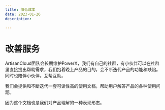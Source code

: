 ```yaml
---
title: 降低成本
date: 2023-01-26
description:

---
```


# 改善服务

ArtisanCloud团队会长期维护PowerX，我们有自己的社群，有小伙伴可以在社群里直接提出帮助需求，我们抱着晚上产品的目的，会不断迭代产品的功能和缺陷。同时也陪伴小伙伴，互帮互助。

我们会提供和不断迭代一套可读性高的使用文档，帮助用户解答产品的各种使用问题。

因为这个文档也是我们对产品理解的一种表现形态。